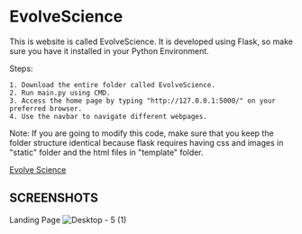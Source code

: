# EvolveScience


  This is website is called EvolveScience. It is developed using Flask, so make sure you have it installed in your Python Environment.
  
  Steps:
  
 
    1. Download the entire folder called EvolveScience.
    2. Run main.py using CMD.
    3. Access the home page by typing "http://127.0.0.1:5000/" on your preferred browser.
    4. Use the navbar to navigate different webpages.
  
  Note: If you are going to modify this code, make sure that you keep the folder structure identical because flask requires having css and images in "static" folder and the html files in "template" folder. 
  
[Evolve Science](https://www.youtube.com/watch?v=WfIzqg5kzEI)

SCREENSHOTS
-----------

Landing Page
![Desktop - 5 (1)](https://user-images.githubusercontent.com/114913352/196703925-d208e2d3-0028-471d-936d-1af05364d35c.jpg)
